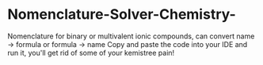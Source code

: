 # Nomenclature-Solver-Chemistry-
Nomenclature for binary or multivalent ionic compounds, can convert name -> formula or formula -> name
Copy and paste the code into your IDE and run it, you'll get rid of some of your kemistree pain!
